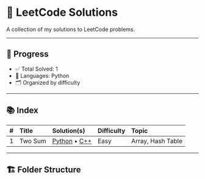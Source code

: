# 🧠 LeetCode Solutions

A collection of my solutions to LeetCode problems.

---

## 📌 Progress

- ✅ Total Solved: 1
- 💪 Languages: Python
- 🗂️ Organized by difficulty

---

## 📚 Index

| # | Title | Solution(s) | Difficulty | Topic |
|--:|:------|:------------|:-----------|:------|
| 1 | Two Sum | [Python](./0001-two-sum/two_sum.py) • [C++](./0001-two-sum/two_sum.cpp) | Easy | Array, Hash Table |


---

## 🏗️ Folder Structure

